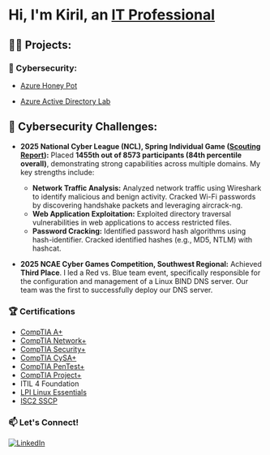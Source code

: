 # Hi, I'm Kiril, an [IT Professional](https://www.linkedin.com/in/kiril-gavrilyuk/)

<h2>👨‍💻 Projects:</h2>
<h3>🔐 Cybersecurity:</h3>

* [Azure Honey Pot](https://github.com/DropsThose/Azure-Honey-Pot)

* [Azure Active Directory Lab](https://github.com/DropsThose/Azure-Honey-Pot)

<h2>🚀 Cybersecurity Challenges:</h2>

* **2025 National Cyber League (NCL), Spring Individual Game ([Scouting Report](https://cyberskyline.com/report/M2WX7H9PTVYN)):** Placed **1455th out of 8573 participants (84th percentile overall)**, demonstrating strong capabilities across multiple domains. My key strengths include:
    * **Network Traffic Analysis:** Analyzed network traffic using Wireshark to identify malicious and benign activity. Cracked Wi-Fi passwords by discovering handshake packets and leveraging aircrack-ng.
    * **Web Application Exploitation:** Exploited directory traversal vulnerabilities in web applications to access restricted files.
    * **Password Cracking:** Identified password hash algorithms using hash-identifier. Cracked identified hashes (e.g., MD5, NTLM) with hashcat.

* **2025 NCAE Cyber Games Competition, Southwest Regional:** Achieved **Third Place**. I led a Red vs. Blue team event, specifically responsible for the configuration and management of a Linux BIND DNS server. Our team was the first to successfully deploy our DNS server.

### 🏆 Certifications
* [CompTIA A+](https://www.credly.com/badges/fbd4ecbf-fed7-4cbd-b970-f61f27a71b27)
* [CompTIA Network+](https://www.credly.com/badges/aa7ac825-b49f-45da-89a0-1fa5bde429cc)
* [CompTIA Security+](https://www.credly.com/badges/330f4f0f-a331-4b4e-80bb-cd54efbc2125)
* [CompTIA CySA+](https://www.credly.com/badges/82f2ed3e-fe52-48c2-b338-8f2ddcdda9fc)
* [CompTIA PenTest+](https://www.credly.com/badges/42165018-7e68-45c6-8acf-b09e79aa7c97)
* [CompTIA Project+](https://www.credly.com/badges/1afe20a4-87dc-4c39-bd42-af07c79a82f8)
*  ITIL 4 Foundation
* [LPI Linux Essentials](https://cs.lpi.org/caf/Xamman/certification/verify/LPI000646338/s7kd882fc7)
* [ISC2 SSCP](https://www.credly.com/badges/1ad5875b-a118-4343-bfd0-5761d27f6c76)

### 📫 Let's Connect!
[![LinkedIn](https://img.shields.io/badge/LinkedIn-blue?style=for-the-badge&logo=linkedin)](https://www.linkedin.com/in/kiril-gavrilyuk/)
<!--
**DropsThose/DropsThose** is a ✨ _special_ ✨ repository because its `README.md` (this file) appears on your GitHub profile.

Here are some ideas to get you started:

- 🔭 I’m currently working on ...
- 🌱 I’m currently learning ...
- 👯 I’m looking to collaborate on ...
- 🤔 I’m looking for help with ...
- 💬 Ask me about ...
- 📫 How to reach me: ...
- 😄 Pronouns: ...
- ⚡ Fun fact: ...
-->
